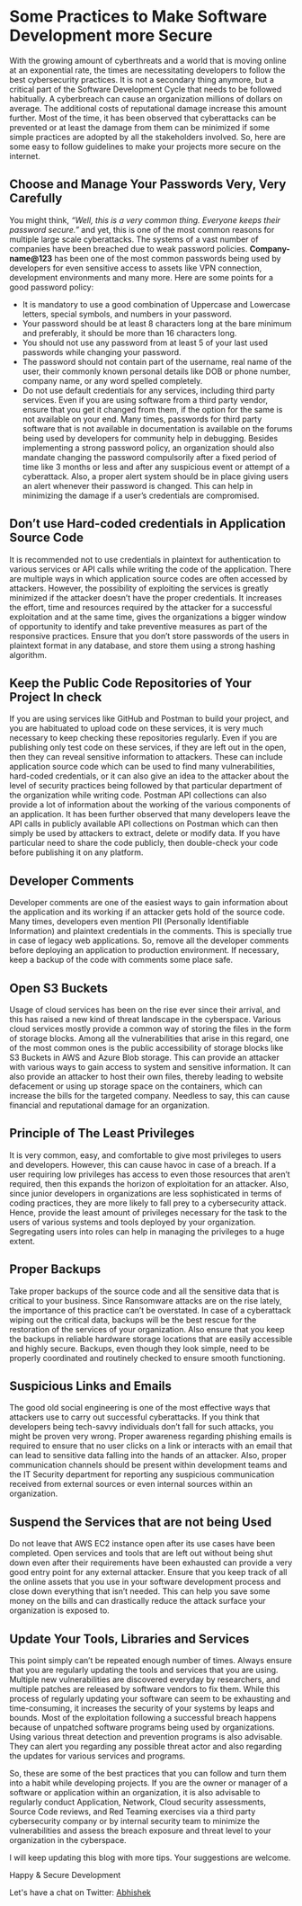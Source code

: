 # Some Practices to Make Software Development more Secure

With the growing amount of cyberthreats and a world that is moving online at an exponential rate, the times are necessitating developers to follow the best cybersecurity practices. It is not a secondary thing anymore, but a critical part of the Software Development Cycle that needs to be followed habitually. A cyberbreach can cause an organization millions of dollars on average. The additional costs of reputational damage increase this amount further. Most of the time, it has been observed that cyberattacks can be prevented or at least the damage from them can be minimized if some simple practices are adopted by all the stakeholders involved. So, here are some easy to follow guidelines to make your projects more secure on the internet.
## Choose and Manage Your Passwords Very, Very Carefully
You might think, _“Well, this is a very common thing. Everyone keeps their password secure.”_ and yet, this is one of the most common reasons for multiple large scale cyberattacks. The systems of a vast number of companies have been breached due to weak password policies. **Company-name@123** has been one of the most common passwords being used by developers for even sensitive access to assets like VPN connection, development environments and many more.
Here are some points for a good password policy:
  - It is mandatory to use a good combination of Uppercase and Lowercase letters, special symbols, and numbers in your password.
  - Your password should be at least 8 characters long at the bare minimum and preferably, it should be more than 16 characters long.
  - You should not use any password from at least 5 of your last used passwords while changing your password.
  - The password should not contain part of the username, real name of the user, their commonly known personal details like DOB or phone number, company name, or any word spelled completely.
  - Do not use default credentials for any services, including third party services. Even if you are using software from a third party vendor, ensure that you get it changed from them, if the option for the same is not available on your end. Many times, passwords for third party software that is not available in documentation is available on the forums being used by developers for community help in debugging.
Besides implementing a strong password policy, an organization should also mandate changing the password compulsorily after a fixed period of time like 3 months or less and after any suspicious event or attempt of a cyberattack. Also, a proper alert system should be in place giving users an alert whenever their password is changed. This can help in minimizing the damage if a user’s credentials are compromised.
##	Don’t use Hard-coded credentials in Application Source Code
It is recommended not to use credentials in plaintext for authentication to various services or API calls while writing the code of the application. There are multiple ways in which application source codes are often accessed by attackers. However, the possibility of exploiting the services is greatly minimized if the attacker doesn’t have the proper credentials. It increases the effort, time and resources required by the attacker for a successful exploitation and at the same time, gives the organizations a bigger window of opportunity to identify and take preventive measures as part of the responsive practices. Ensure that you don’t store passwords of the users in plaintext format in any database, and store them using a strong hashing algorithm.
##	Keep the Public Code Repositories of Your Project In check
If you are using services like GitHub and Postman to build your project, and you are habituated to upload code on these services, it is very much necessary to keep checking these repositories regularly. Even if you are publishing only test code on these services, if they are left out in the open, then they can reveal sensitive information to attackers. These can include application source code which can be used to find many vulnerabilities, hard-coded credentials, or it can also give an idea to the attacker about the level of security practices being followed by that particular department of the organization while writing code.
Postman API collections can also provide a lot of information about the working of the various components of an application. It has been further observed that many developers leave the API calls in publicly available API collections on Postman which can then simply be used by attackers to extract, delete or modify data.
If you have particular need to share the code publicly, then double-check your code before publishing it on any platform.
##	Developer Comments
Developer comments are one of the easiest ways to gain information about the application and its working if an attacker gets hold of the source code. Many times, developers even mention PII (Personally Identifiable Information) and plaintext credentials in the comments. This is specially true in case of legacy web applications. So, remove all the developer comments before deploying an application to production environment. If necessary, keep a backup of the code with comments some place safe.
##	Open S3 Buckets
Usage of cloud services has been on the rise ever since their arrival, and this has raised a new kind of threat landscape in the cyberspace. Various cloud services mostly provide a common way of storing the files in the form of storage blocks. Among all the vulnerabilities that arise in this regard, one of the most common ones is the public accessibility of storage blocks like S3 Buckets in AWS and Azure Blob storage. This can provide an attacker with various ways to gain access to system and sensitive information. It can also provide an attacker to host their own files, thereby leading to website defacement or using up storage space on the containers, which can increase the bills for the targeted company. Needless to say, this can cause financial and reputational damage for an organization.
##	Principle of The Least Privileges
It is very common, easy, and comfortable to give most privileges to users and developers. However, this can cause havoc in case of a breach. If a user requiring low privileges has access to even those resources that aren’t required, then this expands the horizon of exploitation for an attacker. Also, since junior developers in organizations are less sophisticated in terms of coding practices, they are more likely to fall prey to a cybersecurity attack. Hence, provide the least amount of privileges necessary for the task to the users of various systems and tools deployed by your organization.
Segregating users into roles can help in managing the privileges to a huge extent.
##	Proper Backups
Take proper backups of the source code and all the sensitive data that is critical to your business. Since Ransomware attacks are on the rise lately, the importance of this practice can’t be overstated. In case of a cyberattack wiping out the critical data, backups will be the best rescue for the restoration of the services of your organization. Also ensure that you keep the backups in reliable hardware storage locations that are easily accessible and highly secure. Backups, even though they look simple, need to be properly coordinated and routinely checked to ensure smooth functioning.
##	Suspicious Links and Emails
The good old social engineering is one of the most effective ways that attackers use to carry out successful cyberattacks. If you think that developers being tech-savvy individuals don’t fall for such attacks, you might be proven very wrong. Proper awareness regarding phishing emails is required to ensure that no user clicks on a link or interacts with an email that can lead to sensitive data falling into the hands of an attacker. Also, proper communication channels should be present within development teams and the IT Security department for reporting any suspicious communication received from external sources or even internal sources within an organization.
##	Suspend the Services that are not being Used
Do not leave that AWS EC2 instance open after its use cases have been completed. Open services and tools that are left out without being shut down even after their requirements have been exhausted can provide a very good entry point for any external attacker. Ensure that you keep track of all the online assets that you use in your software development process and close down everything that isn’t needed. This can help you save some money on the bills and can drastically reduce the attack surface your organization is exposed to.
##	Update Your Tools, Libraries and Services
This point simply can’t be repeated enough number of times. Always ensure that you are regularly updating the tools and services that you are using. Multiple new vulnerabilities are discovered everyday by researchers, and multiple patches are released by software vendors to fix them. While this process of regularly updating your software can seem to be exhausting and time-consuming, it increases the security of your systems by leaps and bounds. Most of the exploitation following a successful breach happens because of unpatched software programs being used by organizations. Using various threat detection and prevention programs is also advisable. They can alert you regarding any possible threat actor and also regarding the updates for various services and programs.

So, these are some of the best practices that you can follow and turn them into a habit while developing projects. If you are the owner or manager of a software or application within an organization, it is also advisable to regularly conduct Application, Network, Cloud security assessments, Source Code reviews, and Red Teaming exercises via a third party cybersecurity company or by internal security team to minimize the vulnerabilities and assess the breach exposure and threat level to your organization in the cyberspace.

I will keep updating this blog with more tips. Your suggestions are welcome.

Happy & Secure Development

Let's have a chat on Twitter:
[Abhishek](https://twitter.com/abhibhati4u)
